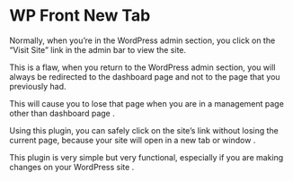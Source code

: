 
# WP Front New Tab

Normally, when you’re in the WordPress admin section, you click on the “Visit Site” link in the admin bar to view the site.

This is a flaw, when you return to the WordPress admin section, you will always be redirected to the dashboard page and not to the page that you previously had.

This will cause you to lose that page when you are in a management page other than dashboard page .

Using this plugin, you can safely click on the site’s link without losing the current page, because your site will open in a new tab or window .

This plugin is very simple but very functional, especially if you are making changes on your WordPress site .
